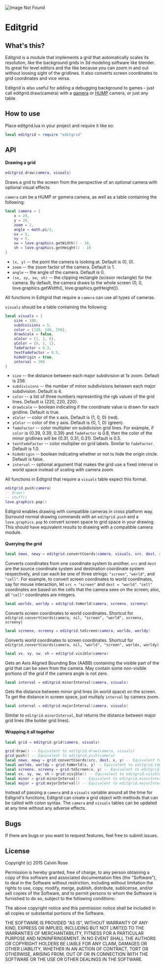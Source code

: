 ![Image Not Found](https://github.com/bakpakin/Editgrid/raw/master/preview.gif)
# Editgrid

## What's this?
Editgrid is a module that implements a grid that automatically scales its resolution, like the background grids in 3d modeling software like blender.
Its great for level editors and the like because you can zoom in and out without loosing sight of the gridlines.
It also converts screen coordinates to grid coordinates and vice versa.

Editgrid is also useful for adding a debugging background to games - just call editgrid.draw(camera) with
a [gamera](https://github.com/kikito/gamera) or [HUMP](http://vrld.github.io/hump/) camera, or just any table.

## How to use
Place editgrid.lua in your project and require it like so:
```lua
local editgrid = require "editgrid"
```

## API

#### Drawing a grid
```lua
editgrid.draw(camera, visuals)
```
Draws a grid to the screen from the perspective of an optional camera with optional visual effects.

`camera` can be a HUMP or gamera camera, as well as a table containing the following:
```lua
local camera = {
    x = 20,
    y = 20,
    zoom = 2,
    angle = math.pi/2,
    sx = 5,
    sy = 5,
    sw = love.graphics.getWidth() - 10,
    sh = love.graphics.getHeight() - 10
}
```
* `(x, y)` -- the point the camera is looking at. Default is (0, 0).
* `zoom` -- the zoom factor of the camera. Default is 1.
* `angle` -- the angle of the camera. Default is 0.
* `(sx, sy, sw, sh)` -- the clipping rectangle (scissor rectangle) for the camera. By default,
the camera draws to the whole screen (0, 0, love.graphics.getWidth(), love.graphics.getHeight()).

All functions in Editgrid that require a `camera` can use all types of cameras.

`visuals` should be a table containing the following:
```lua
local visuals = {
    size = 100,
    subdivisions = 5,
    color = {128, 140, 250},
    drawScale = false,
    xColor = {1, 1, 0},
    yColor = {0, 1, 1},
    fadeFactor = 0.3,
    textFadeFactor = 0.5,
    hideOrigin = true,
    interval = 200
}
```
* `size` -- the distance between each major subdivision at 1x zoom. Default is 256.
* `subdivisions` -- the number of minor subdivisions between each major subdivision. Default is 4.
* `color` -- a list of three numbers representing the rgb values of the grid lines. Default is {220, 220, 220}.
* `drawScale` -- boolean indicating if the coordinate value is drawn for each gridline. Default is true.
* `xColor` -- color of the x axis. Default is {1, 0, 0} (red).
* `yColor` -- color of the y axis. Default is {0, 1, 0} (green).
* `fadeFactor` -- color multiplier on subdivision grid lines. For example, if `color` is {0.39, 0.39, 0.39} and `fadeFactor` is
0.8, then the color of the minor gridlines will be {0.31, 0.31, 0.31}. Default is 0.5.
* `textFadeFactor` -- color multiplier on grid labels. Similar to `fadeFactor`. Default is 1.0.
* `hideOrigin` -- boolean indicating whether or not to hide the origin circle. Default is false.
* `interval` -- optional argument that makes the grid use a fixed interval in world space instead of scaling with camera zoom.

All functions in Editgrid that require a `visuals` table expect this format.

```lua
editgrid.push(camera)
-- draw()
-- stuff()
love.graphics.pop()
```
Editgrid enables drawing with compatible cameras in cross platform way. Surround normal drawing
commands with an `editgrid.push` and a `love.graphics.pop` to convert screen space to grid
space in your drawing. This should have equivalent results to drawing with a compatible
camera module.

#### Querying the grid
```lua
local newx, newy = editgrid.convertCoords(camera, visuals, src, dest, x, y)
```
Converts coordinates from one coordinate system to another. `src` and `dest` are
the source coordinate system and destination coordinate system respectively, and can each be one of
three strings: `"screen"`, `"world"`, and `"cell"`. For example, to convert screen coordinates to world
coordinates, say for mouse interaction, let `src = "screen"` and `dest = "world"`. `"cell"` coordinates
are based on the cells that the camera sees on the screen; also, all `"cell"` coordinates are integers.

```lua
local worldx, worldy = editgrid.toWorld(camera, screenx, screeny)
```
Converts screen coordinates to world coordinates.
Shortcut for `editgrid.convertCoords(camera, nil, "screen", "world", screenx, screeny)`

```lua
local screenx, screeny = editgrid.toScreen(camera, worldx, worldy)
```
Converts world coordinates to screen coordinates.
Shortcut for `editgrid.convertCoords(camera, nil, "world", "screen", worldx, worldy)`

```lua
local vx, vy, vw, vh = editgrid.visible(camera)
```
Gets an Axis Aligned Bounding Box (AABB) containing the visible part of the grid that can be seen
from the camera. May contain some non-visible portions of the grid if the camera angle is not zero.

```lua
local interval = editgrid.minorInterval(camera, visuals)
```
Gets the distance between minor grid lines (in world space) on the screen. To get the
distance in screen space, just multiply `interval` by camera zoom.

```lua
local interval = editgrid.majorInterval(camera, visuals)
```
Similar to `editgrid.minorInterval`, but returns the distance between major grid lines (the bolder grid lines).

#### Wrapping it all together
```lua
local grid = editgrid.grid(camera, visuals)

grid:draw() -- Equivalent to editgrid.draw(camera, visuals)
grid:push() -- Equivalent to editgrid.push(camera)
local newx, newy = grid:convertCoords(src, dest, x, y) -- Equivalent to editgrid.convertCoords(camera, visuals, src, dest, x, y)
local worldx, worldy = grid:toWorld(x, y) -- Equivalent to editgrid.toWorld(camera, x, y)
local screenx, screeny = grid:toScreen(x, y) -- Equivalent to editgrid.toScreen(camera, x, y)
local vx, vy, vw, vh = grid:visible() -- Equivalent to editgrid.visible(camera)
local minor = grid:minorInterval() -- Equivalent to editgrid.minorInterval(camera, visuals)
local major = grid:majorInterval() -- Equivalent to editgrid.majorInterval(camera, visuals)
```
Instead of passing a `camera` and a `visuals` variable around all the time for Editgrid's functions,
Editgrid can create a grid object with methods that can be called with colon syntax. The `camera` and `visuals`
tables can be updated at any time without any adverse effects.

## Bugs
If there are bugs or you want to request features, feel free to submit issues.

## License
Copyright (c) 2015 Calvin Rose

Permission is hereby granted, free of charge, to any person obtaining a copy of
this software and associated documentation files (the "Software"), to deal in
the Software without restriction, including without limitation the rights to
use, copy, modify, merge, publish, distribute, sublicense, and/or sell copies of
the Software, and to permit persons to whom the Software is furnished to do so,
subject to the following conditions:

The above copyright notice and this permission notice shall be included in all
copies or substantial portions of the Software.

THE SOFTWARE IS PROVIDED "AS IS", WITHOUT WARRANTY OF ANY KIND, EXPRESS OR
IMPLIED, INCLUDING BUT NOT LIMITED TO THE WARRANTIES OF MERCHANTABILITY, FITNESS
FOR A PARTICULAR PURPOSE AND NONINFRINGEMENT. IN NO EVENT SHALL THE AUTHORS OR
COPYRIGHT HOLDERS BE LIABLE FOR ANY CLAIM, DAMAGES OR OTHER LIABILITY, WHETHER
IN AN ACTION OF CONTRACT, TORT OR OTHERWISE, ARISING FROM, OUT OF OR IN
CONNECTION WITH THE SOFTWARE OR THE USE OR OTHER DEALINGS IN THE SOFTWARE.
